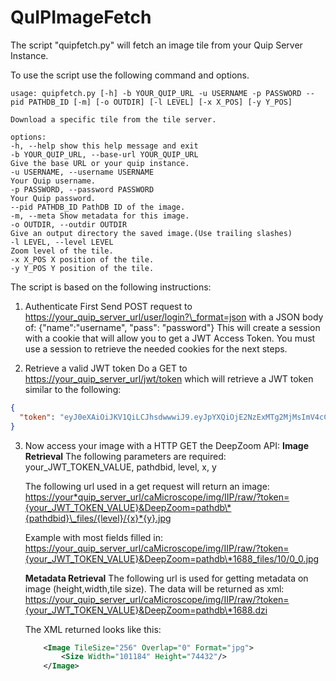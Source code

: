 # QuIPImageFetch

The script "quipfetch.py" will fetch an image tile from your
Quip Server Instance.

To use the script use the following command and options.

```
usage: quipfetch.py [-h] -b YOUR_QUIP_URL -u USERNAME -p PASSWORD --pid PATHDB_ID [-m] [-o OUTDIR] [-l LEVEL] [-x X_POS] [-y Y_POS]

Download a specific tile from the tile server.

options:
-h, --help show this help message and exit
-b YOUR_QUIP_URL, --base-url YOUR_QUIP_URL
Give the base URL or your quip instance.
-u USERNAME, --username USERNAME
Your Quip username.
-p PASSWORD, --password PASSWORD
Your Quip password.
--pid PATHDB_ID PathDB ID of the image.
-m, --meta Show metadata for this image.
-o OUTDIR, --outdir OUTDIR
Give an output directory the saved image.(Use trailing slashes)
-l LEVEL, --level LEVEL
Zoom level of the tile.
-x X_POS X position of the tile.
-y Y_POS Y position of the tile.
```

The script is based on the following instructions:

1. Authenticate First
   Send POST request to <https://your_quip_server_url/user/login?\_format=json>
   with a JSON body of:
   {"name":"username", "pass": "password"}
   This will create a session with a cookie that will allow you to get a JWT Access Token. You must use a session to retrieve the needed cookies for the next steps.

2. Retrieve a valid JWT token
   Do a GET to <https://your_quip_server_url/jwt/token>
   which will retrieve a JWT token similar to the following:

```json
{
  "token": "eyJ0eXAiOiJKV1QiLCJhsdwwwiJ9.eyJpYXQiOjE2NzExMTg2MjMsImV4cCI6MTY3MTEyMjIyMywiZHJ1cGFsIjp7InVpZCI6IjE1In19.W0CnEtFnEEAJWnvIZKff3wxOu5ESpw2WdapKVbeTvzdsWix2WCHWRQ0L2317-zuZUoYAID61v-8v3tUkkv3bjT2ViplT84_YAjd3G6KkC6fc5CbCdW9zMKNXJoeN289otpI-blb0AKKOetdAbC6hxf0D7ew4_9y4Y7EjVjGbLXfh8POHi7VF9_wIXd2AXNlFg9iZ6yZwbK4_9rfkOlf9BD1TR4P70GIIfCQgt0gNtNEoAWI3f6I3YG3m_37zhZNJxbyR6zq40OimPyEFJbJQ3D4X7ulgd06rbwDOtt5qgHeusYpl1lQpd-qBliCaSlaUlbGZ_OA0jynjhr4VNxDDxw"
}
```

3. Now access your image with a HTTP GET the DeepZoom API:
   **Image Retrieval**
   The following parameters are required: your_JWT_TOKEN_VALUE, pathdbid, level, x, y

   The following url used in a get request will return an image:
   <https://your*quip_server_url/caMicroscope/img/IIP/raw/?token={your_JWT_TOKEN_VALUE}&DeepZoom=pathdb\*{pathdbid}\_files/{level}/{x}*{y}.jpg>

   Example with most fields filled in:
   <https://your_quip_server_url/caMicroscope/img/IIP/raw/?token={your_JWT_TOKEN_VALUE}&DeepZoom=pathdb\*1688_files/10/0_0.jpg>

   **Metadata Retrieval**
   The following url is used for getting metadata on image (height,width,tile size). The data will be returned as xml:
   <https://your_quip_server_url/caMicroscope/img/IIP/raw/?token={your_JWT_TOKEN_VALUE}&DeepZoom=pathdb\*1688.dzi>

   The XML returned looks like this:

   ```xml
       <Image TileSize="256" Overlap="0" Format="jpg">
           <Size Width="101184" Height="74432"/>
       </Image>
   ```
